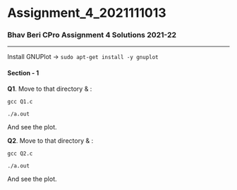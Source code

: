 # Assignment_4_2021111013
### Bhav Beri CPro Assignment 4 Solutions 2021-22
----

Install GNUPlot -> ``` sudo apt-get install -y gnuplot ```

#### Section - 1
**Q1**. Move to that directory & :

``` gcc Q1.c ```

``` ./a.out ```

And see the plot.

**Q2**. Move to that  directory & :

``` gcc Q2.c ```

``` ./a.out ```

And see the plot.
